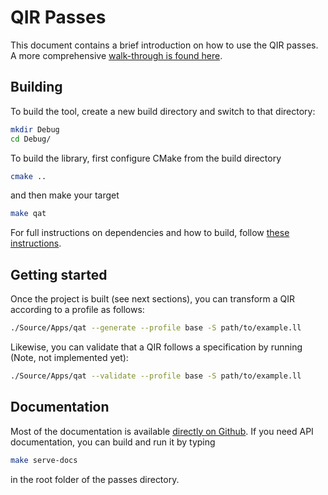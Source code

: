 # QIR Passes

This document contains a brief introduction on how to use the QIR passes. A more comprehensive [walk-through is found here](./docs/src/index.md).

## Building

To build the tool, create a new build directory and switch to that directory:

```sh
mkdir Debug
cd Debug/
```

To build the library, first configure CMake from the build directory

```sh
cmake ..
```

and then make your target

```sh
make qat
```

For full instructions on dependencies and how to build, follow [these instructions](./docs/src/UserGuide/BuildingLibrary.md).

## Getting started

Once the project is built (see next sections), you can transform a QIR according to a profile as follows:

```sh
./Source/Apps/qat --generate --profile base -S path/to/example.ll
```

Likewise, you can validate that a QIR follows a specification by running (Note, not implemented yet):

```sh
./Source/Apps/qat --validate --profile base -S path/to/example.ll
```

## Documentation

Most of the documentation is available [directly on Github](./docs/src/index.md). If you need API documentation, you can build and run it by typing

```sh
make serve-docs
```

in the root folder of the passes directory.
